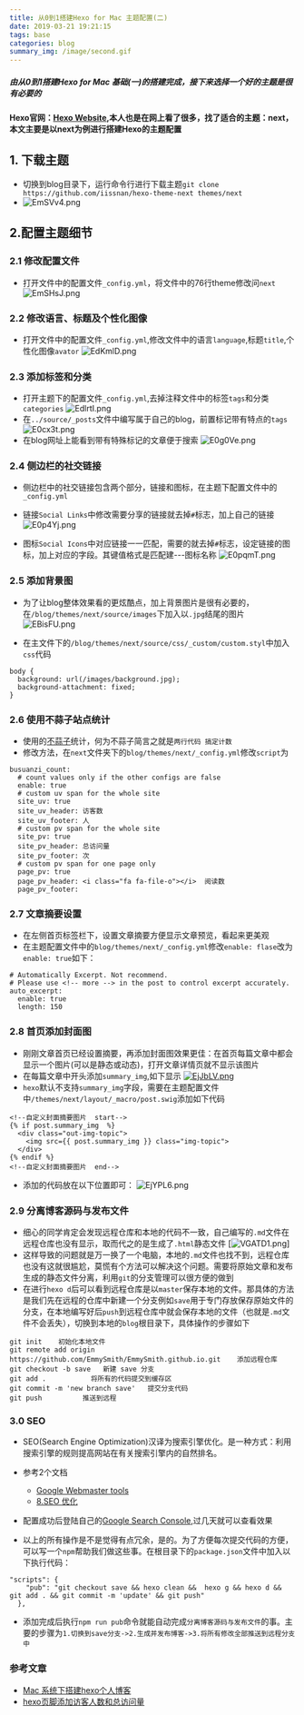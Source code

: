 ```yaml
---
title: 从0到1搭建Hexo for Mac 主题配置(二)
date: 2019-03-21 19:21:15
tags: base
categories: blog
summary_img: /image/second.gif
---
```



##### 由从0到1搭建Hexo for Mac 基础(一)的搭建完成，接下来选择一个好的主题是很有必要的


**Hexo官网：[Hexo Website](https://hexo.io/themes),本人也是在网上看了很多，找了适合的主题：next，本文主要是以next为例进行搭建Hexo的主题配置**


## 1. 下载主题
* 切换到blog目录下，运行命令行进行下载主题`git clone https://github.com/iissnan/hexo-theme-next themes/next`
* ![EmSVv4.png](https://s2.ax1x.com/2019/04/26/EmSVv4.png)

## 2.配置主题细节
### 2.1 修改配置文件
* 打开文件中的配置文件`_config.yml`，将文件中的76行theme修改问`next`
 ![EmSHsJ.png](https://s2.ax1x.com/2019/04/26/EmSHsJ.png)
 
### 2.2 修改语言、标题及个性化图像
* 打开文件中的配置文件`_config.yml`,修改文件中的语言`language`,标题`title`,个性化图像`avator`
![EdKmlD.png](https://s2.ax1x.com/2019/05/04/EdKmlD.png)

### 2.3 添加标签和分类
* 打开主题下的配置文件`_config.yml`,去掉注释文件中的标签`tags`和分类`categories`
![EdlrtI.png](https://s2.ax1x.com/2019/05/04/EdlrtI.png)
* 在`../source/_posts`文件中编写属于自己的blog，前置标记带有特点的`tags`
![E0cx3t.png](https://s2.ax1x.com/2019/05/05/E0cx3t.png)
* 在blog网址上能看到带有特殊标记的文章便于搜索
![E0g0Ve.png](https://s2.ax1x.com/2019/05/05/E0g0Ve.png)

### 2.4 侧边栏的社交链接
* 侧边栏中的社交链接包含两个部分，链接和图标，在主题下配置文件中的`_config.yml`
* 链接`Social Links`中修改需要分享的链接就去掉`#`标志，加上自己的链接
![E0p4Yj.png](https://s2.ax1x.com/2019/05/05/E0p4Yj.png)

* 图标`Social Icons`中对应链接一一匹配，需要的就去掉`#`标志，设定链接的图标，加上对应的字段。其键值格式是匹配建---图标名称
![E0pqmT.png](https://s2.ax1x.com/2019/05/05/E0pqmT.png)

### 2.5 添加背景图
* 为了让blog整体效果看的更炫酷点，加上背景图片是很有必要的，在`/blog/themes/next/source/images`下加入以`.jpg`结尾的图片
![EBisFU.png](https://s2.ax1x.com/2019/05/06/EBisFU.png)

* 在主文件下的`/blog/themes/next/source/css/_custom/custom.styl`中加入`css`代码

```
body {
  background: url(/images/background.jpg);
  background-attachment: fixed;
}
```
### 2.6 使用不蒜子站点统计
* 使用的[不蒜子](https://busuanzi.ibruce.info/)统计，何为不蒜子简言之就是`两行代码 搞定计数`
* 修改方法，在`next`文件夹下的`blog/themes/next/_config.yml`修改`script`为

```
busuanzi_count:
  # count values only if the other configs are false
  enable: true
  # custom uv span for the whole site
  site_uv: true
  site_uv_header: 访客数
  site_uv_footer: 人
  # custom pv span for the whole site
  site_pv: true
  site_pv_header: 总访问量
  site_pv_footer: 次
  # custom pv span for one page only
  page_pv: true
  page_pv_header: <i class="fa fa-file-o"></i>  阅读数
  page_pv_footer:

```

### 2.7 文章摘要设置
* 在左侧首页标签栏下，设置文章摘要方便显示文章预览，看起来更美观
* 在主题配置文件中的`blog/themes/next/_config.yml`修改`enable: flase`改为`enable: true`如下：

```
# Automatically Excerpt. Not recommend.
# Please use <!-- more --> in the post to control excerpt accurately.
auto_excerpt:
  enable: true
  length: 150
```

### 2.8 首页添加封面图
* 刚刚文章首页已经设置摘要，再添加封面图效果更佳：在首页每篇文章中都会显示一个图片(可以是静态或动态)，打开文章详情页就不显示该图片
* 在每篇文章中开头添加`summary_img`,如下显示
[![EjJbLV.png](https://s2.ax1x.com/2019/05/19/EjJbLV.png)](https://imgchr.com/i/EjJbLV)
* `hexo`默认不支持`summary_img`字段，需要在主题配置文件中`/themes/next/layout/_macro/post.swig`添加如下代码

```
<!--自定义封面摘要图片  start-->
{% if post.summary_img  %}
  <div class="out-img-topic">
    <img src={{ post.summary_img }} class="img-topic">
  </div>
{% endif %}
<!--自定义封面摘要图片  end-->

```
* 添加的代码放在以下位置即可：
![EjYPL6.png](https://s2.ax1x.com/2019/05/19/EjYPL6.png)

### 2.9 分离博客源码与发布文件
* 细心的同学肯定会发现远程仓库和本地的代码不一致，自己编写的`.md`文件在远程仓库也没有显示，取而代之的是生成了`.html`静态文件
[![VGATD1.png](https://s2.ax1x.com/2019/06/02/VGATD1.png)]
* 这样导致的问题就是万一换了一个电脑，本地的`.md`文件也找不到，远程仓库也没有这就很尴尬，莫慌有个方法可以解决这个问题。需要将原始文章和发布生成的静态文件分离，利用`git`的分支管理可以很方便的做到
* 在进行`hexo d`后可以看到远程仓库是以`master`保存本地的文件。那具体的方法是我们先在远程的仓库中新建一个分支例如`save`用于专门存放保存原始文件的分支，在本地编写好后`push`到远程仓库中就会保存本地的文件（也就是`.md`文件不会丢失），切换到本地的`blog`根目录下，具体操作的步骤如下

```
git init    初始化本地文件
git remote add origin https://github.com/EmmySmith/EmmySmith.github.io.git    添加远程仓库
git checkout -b save   新建 save 分支
git add .           将所有的代码提交到缓存区   
git commit -m 'new branch save'   提交分支代码
git push          推送到远程
```

### 3.0 SEO
* SEO(Search Engine Optimization)汉译为搜索引擎优化。是一种方式：利用搜索引擎的规则提高网站在有关搜索引擎内的自然排名。
* 参考2个文档
  * [Google Webmaster tools](https://theme-next.iissnan.com/third-party-services.html#google-webmaster-tools)
  * [8.SEO 优化](https://www.jianshu.com/p/4ef35521fee9)
* 配置成功后登陆自己的[Google Search Console](https://search.google.com/search-console?hl=zh-CN&utm_source=wmx&utm_medium=deprecation-pane&utm_content=home&resource_id=https://emmysmith.github.io/),过几天就可以查看效果

* 以上的所有操作是不是觉得有点冗余，是的。为了方便每次提交代码的方便，可以写一个`npm`帮助我们做这些事。在根目录下的`package.json`文件中加入以下执行代码：
```
"scripts": {
    "pub": "git checkout save && hexo clean &&  hexo g && hexo d && git add . && git commit -m 'update' && git push"
  },
```
* 添加完成后执行`npm run pub`命令就能自动完成`分离博客源码与发布文件`的事。主要的步骤为`1.切换到save分支->2.生成并发布博客->3.将所有修改全部推送到远程分支中`











### 参考文章 
 * [Mac 系统下搭建hexo个人博客](https://www.jianshu.com/p/77db3862595c)
 * [hexo页脚添加访客人数和总访问量](https://www.jianshu.com/p/c311d31265e0)
  